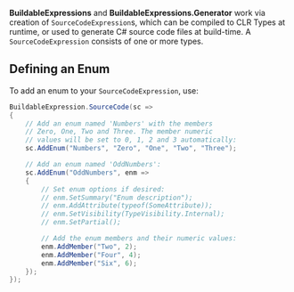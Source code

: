 **BuildableExpressions** and **BuildableExpressions.Generator** work via creation of 
`SourceCodeExpression`s, which can be compiled to CLR Types at runtime, or used to generate C# source
code files at build-time. A `SourceCodeExpression` consists of one or more types.

## Defining an Enum

To add an enum to your `SourceCodeExpression`, use:

```cs
BuildableExpression.SourceCode(sc =>
{
    // Add an enum named 'Numbers' with the members
    // Zero, One, Two and Three. The member numeric 
    // values will be set to 0, 1, 2 and 3 automatically:
    sc.AddEnum("Numbers", "Zero", "One", "Two", "Three");

    // Add an enum named 'OddNumbers':
    sc.AddEnum("OddNumbers", enm =>
    {
        // Set enum options if desired:
        // enm.SetSummary("Enum description");
        // enm.AddAttribute(typeof(SomeAttribute));
        // enm.SetVisibility(TypeVisibility.Internal);
        // enm.SetPartial();

        // Add the enum members and their numeric values:
        enm.AddMember("Two", 2);
        enm.AddMember("Four", 4);
        enm.AddMember("Six", 6);
    });
});
```
